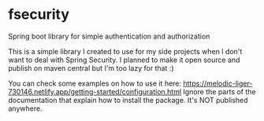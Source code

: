 # fsecurity
Spring boot library for simple authentication and authorization

This is a simple library I created to use for my side projects when I don't want to deal with Spring Security. I planned to make it open source and publish on maven central but I'm too lazy for that :)

You can check some examples on how to use it here: https://melodic-liger-730146.netlify.app/getting-started/configuration.html
Ignore the parts of the documentation that explain how to install the package. It's NOT published anywhere.
